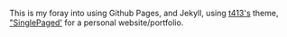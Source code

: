 
This is my foray into using Github Pages, and Jekyll, using [t413's](https://github.com/t413) theme, ["SinglePaged'](https://github.com/t413/SinglePaged) for a personal website/portfolio.
